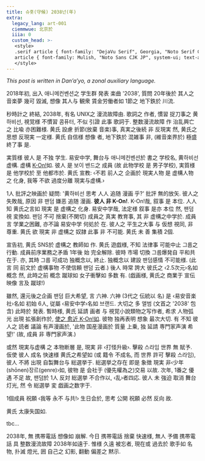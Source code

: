 ```yaml
---
title: 슈홋(守候) 2038넌(年)
extra:
  legacy_lang: art-001
  ciemmwue: 北京於
  iiia: 0
  custom_head: >-
   <style>
   .serif article { font-family: "DejaVu Serif", Georgia, "Noto Serif CJK JP", serif; }
   article { font-family: Mulish, "Noto Sans CJK JP", system-ui; text-align: justify; }
   </style>
---
```

<em lang="en">This post is written in Dan’a’yo, a zonal auxiliary language.</em>

2018年初, 出入 애니메컨벤션之 学生群 発表 楽曲 '2038', 質問 20年後於 其人之音楽夢 幾可 毀滅, 想像 其人与 観衆 賃金労働者如 1節之 地下鉄於 川流.

秒時計之 終結, 2038年, 有名 UNIX之 漫流故障由. 歌詞之 作者, 慣習 捉刀事之 黄하비선, 視覚様 不慣習 콤퓨터, 不似 引證 此事 歌詞于. 整数漫流故障 作 治乱興亡之 比喩 亦困難様. 黄氏 設慮 折節(放棄 音楽)事, 真実之後続 非 反現実 然, 黄氏之思想 反現実 一定様. 黄氏 自信様 想像 者, 地下鉄於 混雑事 非, (維音楽界於) 極盛 終了事 是.

<!--more-->

実質様 彼人 是 不独 学生. 易安中学, 舞台与 애니메컨벤션於 書之 学校名, 黄하비선 虚構. 虚構 [K-On!](https://en.wikipedia.org/wiki/K-On!)如. 彼人 是 보이 밴드之 成員 (故 此物学校 是 男子学校), 実質様 是 他学校於 至 他都市於. 黄氏 宣教: ‹不若 前人之 企画於 現実人物 是 虚構人物之 化身, 我等 不欲 過度分離 現実与虚構.›

1人 批評之映画於 疑問: '黄하비선 思考 人人 追随 漫画 乎?' 批評 無的放矢. 彼人之失敗哉, 原因 非 팬덤 嫌恶 追随 漫画. **彼人 非 K-On!**. K-On!哉, 叙事 是 本位. 人人 知 黄氏之言如 現実 是 虚構之 化身. 易安中学哉, 法定様 叙事 是亦 本位 然, 팬덤 視 変換如. 팬덤 不可 捨棄(不関切) 成員之 真実 教育事, 其 非 虚構之中学於. 成員 言 学業之困難, 亦不論 易安中学 何処於 在. 彼人之 平生之大事 与 仮想 視同, 非 尊重. 黄氏 欲 現実 非 虚構之 奴隷 此事 非 不可能. 黄氏 未 善 集積 2個.

宣告初, 黄氏 SNS於 虚構之 教師如 作. 黄氏 遊戯様, 不知 法律事 可能中止 그룹之 行動. 成員前序業務之矛盾 1年後 始 完全解除. 彼時 市場 切換 그룹爆発自 平和共在于. 亦, 其時 그룹 可成功 独概念以, 終止. 独概念以 建設 팬덤感情 不可能様. (此言 同 前文於 虚構事物 不使信頼 팬덤 云者.) 後人 時常 誇大 彼氏之 ‹2.5次元›名如 概念 然, 此時之前 概念 蹴球如 女子衝擊如 多数 有. (戯画様, 黄氏之 商業于 宣伝映像 言及 蹴球!)

雖然, 還元後之企画 팬덤 巨大希望, 言 六神. 六神 (3代之 伝統以 名) 是 ‹易安音楽社›名如 初始 6人, 従屬 ‹易安中学›名如 브랜드. 大切之 多 앨범 (文首之 '2038' 包含) 此時於 発表. 暫時様, 黄氏 延請 画者 与 視覚小說類物之写作者, 希求 人物弧光 出現 拡張創作於, [使之 愈近 K-On!如](https://gwern.net/review/mlp). 彼物 独再表明 想象 最次大切. 有 不知 彼人之 読者 議論 有声漫画於, '此物 国産漫画於 質量 上乗, 独 延請 専門家声演 希望!' (故, 成員 非 専門家声演.)

或然 現実与虚構 之 本物断層 是, 現実 非 ‹打怪升級›. 擊殺 스라임 世界 無 賦予. 仮使 彼人 成名 快速様 黄氏之希望如 (或 籍令 不成名, 而 世界 許可 擊殺 스라임), 彼人 不將 出現 自製舞台与 総選挙于. 総選挙之存在 即是 象徴 現実 非‹少年(shōnen)장르(genre)›如, 彼物 是 会社于 (優先權為之)交易 以故. 次年, 1番之 優遇 不足 故, 팬덤於 1人 反対 総選挙 不合作以, ‹乱›者四応. 彼人 未 強迫 取消 舞台灯光, 然 令 総選挙 変 戯画之数字于.

1個成員 祝願 ‹我等 永不 与共!› 生日会於, 思考 公開 祝願 必然 反向 故. 

黄氏 太康失国如.

tbc...

2038年, 無 携帯電話 想像如 崩解. 今日 携帯電話 捨棄 快速様, 無人 予備 携帯電話 具 整数漫流故障 2038年如遠于. 惟様 久遠 被忘者, 現在或 過去於 歌手如 名物, 扑滅 燈光, 囲 自己之 幻影, 翻動 偏差之 黙示.

